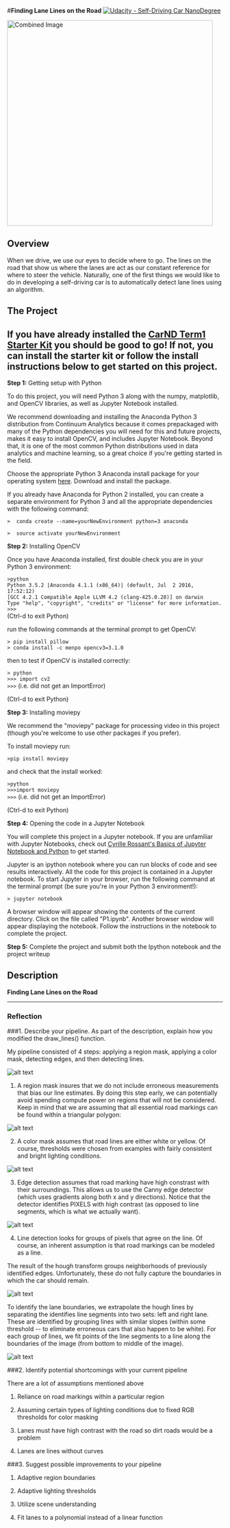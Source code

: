 #**Finding Lane Lines on the Road** 
[![Udacity - Self-Driving Car NanoDegree](https://s3.amazonaws.com/udacity-sdc/github/shield-carnd.svg)](http://www.udacity.com/drive)

<img src="laneLines_thirdPass.jpg" width="480" alt="Combined Image" />

Overview
---

When we drive, we use our eyes to decide where to go.  The lines on the road that show us where the lanes are act as our constant reference for where to steer the vehicle.  Naturally, one of the first things we would like to do in developing a self-driving car is to automatically detect lane lines using an algorithm.

The Project
---

## If you have already installed the [CarND Term1 Starter Kit](https://github.com/udacity/CarND-Term1-Starter-Kit/blob/master/README.md) you should be good to go!   If not, you can install the starter kit or follow the install instructions below to get started on this project. ##

**Step 1:** Getting setup with Python

To do this project, you will need Python 3 along with the numpy, matplotlib, and OpenCV libraries, as well as Jupyter Notebook installed. 

We recommend downloading and installing the Anaconda Python 3 distribution from Continuum Analytics because it comes prepackaged with many of the Python dependencies you will need for this and future projects, makes it easy to install OpenCV, and includes Jupyter Notebook.  Beyond that, it is one of the most common Python distributions used in data analytics and machine learning, so a great choice if you're getting started in the field.

Choose the appropriate Python 3 Anaconda install package for your operating system <A HREF="https://www.continuum.io/downloads" target="_blank">here</A>.   Download and install the package.

If you already have Anaconda for Python 2 installed, you can create a separate environment for Python 3 and all the appropriate dependencies with the following command:

`>  conda create --name=yourNewEnvironment python=3 anaconda`

`>  source activate yourNewEnvironment`

**Step 2:** Installing OpenCV

Once you have Anaconda installed, first double check you are in your Python 3 environment:

`>python`    
`Python 3.5.2 |Anaconda 4.1.1 (x86_64)| (default, Jul  2 2016, 17:52:12)`  
`[GCC 4.2.1 Compatible Apple LLVM 4.2 (clang-425.0.28)] on darwin`  
`Type "help", "copyright", "credits" or "license" for more information.`  
`>>>`   
(Ctrl-d to exit Python)

run the following commands at the terminal prompt to get OpenCV:

`> pip install pillow`  
`> conda install -c menpo opencv3=3.1.0`

then to test if OpenCV is installed correctly:

`> python`  
`>>> import cv2`  
`>>>`  (i.e. did not get an ImportError)

(Ctrl-d to exit Python)

**Step 3:** Installing moviepy  

We recommend the "moviepy" package for processing video in this project (though you're welcome to use other packages if you prefer).  

To install moviepy run:

`>pip install moviepy`  

and check that the install worked:

`>python`  
`>>>import moviepy`  
`>>>`  (i.e. did not get an ImportError)

(Ctrl-d to exit Python)

**Step 4:** Opening the code in a Jupyter Notebook

You will complete this project in a Jupyter notebook.  If you are unfamiliar with Jupyter Notebooks, check out <A HREF="https://www.packtpub.com/books/content/basics-jupyter-notebook-and-python" target="_blank">Cyrille Rossant's Basics of Jupyter Notebook and Python</A> to get started.

Jupyter is an ipython notebook where you can run blocks of code and see results interactively.  All the code for this project is contained in a Jupyter notebook. To start Jupyter in your browser, run the following command at the terminal prompt (be sure you're in your Python 3 environment!):

`> jupyter notebook`

A browser window will appear showing the contents of the current directory.  Click on the file called "P1.ipynb".  Another browser window will appear displaying the notebook.  Follow the instructions in the notebook to complete the project.  

**Step 5:** Complete the project and submit both the Ipython notebook and the project writeup

Description
---

**Finding Lane Lines on the Road**


[//]: # (Image References)

[image1]: ./examples/grayscale.jpg "Grayscale"

[1_raw]: ./writeup/1_raw.png "Raw"
[2_regionmask]: ./writeup/2_regionmask.png "Region Mask"
[3_colormask]: ./writeup/3_colormask.png "Color Mask"
[4_edges]: ./writeup/4_edges.png "Edges"
[5_lines_hough]: ./writeup/5_lines_hough.png "Lines Hough"
[5_lines_extrapolated]: ./writeup/5_lines_extrapolated.png "Lines Extrapolated"
---

### Reflection



###1. Describe your pipeline. As part of the description, explain how you modified the draw_lines() function.

My pipeline consisted of 4 steps: applying a region mask, applying a color mask, detecting edges, and then detecting lines.

![alt text][1_raw]

1) A region mask insures that we do not include erroneous measurements that bias our line estimates. By doing this step early, we can potentially avoid spending compute power on regions that will not be considered. Keep in mind that we are assuming that all essential road markings can be found within a triangular polygon:

![alt text][2_regionmask]

2) A color mask assumes that road lines are either white or yellow. Of course, thresholds were chosen from examples with fairly consistent and bright lighting conditions.

![alt text][3_colormask]

3) Edge detection assumes that road marking have high constrast with their surroundings. This allows us to use the Canny edge detector (which uses gradients along both x and y directions). Notice that the detector identifies PIXELS with high contrast (as opposed to line segments, which is what we actually want).

![alt text][4_edges]

4) Line detection looks for groups of pixels that agree on the line. Of course, an inherent assumption is that road markings can be modeled as a line.

The result of the hough transform groups neighborhoods of previously identified edges. Unfortunately, these do not fully capture the boundaries in which the car should remain.

![alt text][5_lines_hough]

To identify the lane boundaries, we extrapolate the hough lines by separating the identifies line segments into two sets: left and right lane. These are identified by grouping lines with similar slopes (within some threshold -- to eliminate erroneous cars that also happen to be white). For each group of lines, we fit points of the line segments to a line along the boundaries of the image (from bottom to middle of the image).

![alt text][5_lines_extrapolated]



###2. Identify potential shortcomings with your current pipeline

There are a lot of assumptions mentioned above

1) Reliance on road markings within a particular region

2) Assuming certain types of lighting conditions due to fixed RGB thresholds for color masking

3) Lanes must have high contrast with the road so dirt roads would be a problem

4) Lanes are lines without curves


###3. Suggest possible improvements to your pipeline

1) Adaptive region boundaries

2) Adaptive lighting thresholds

3) Utilize scene understanding

4) Fit lanes to a polynomial instead of a linear function

